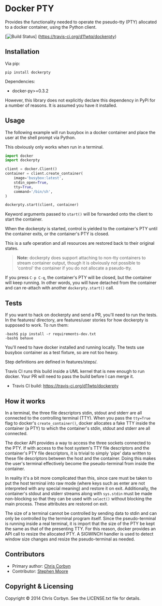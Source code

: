# Docker PTY

Provides the functionality needed to operate the pseudo-tty (PTY) allocated to
a docker container, using the Python client.

[![Build Status](https://travis-ci.org/d11wtq/dockerpty.svg?branch=master)]
(https://travis-ci.org/d11wtq/dockerpty)

## Installation

Via pip:

```
pip install dockerpty
```

Dependencies:

  * docker-py>=0.3.2

However, this library does not explicitly declare this dependency in PyPi for a
number of reasons. It is assumed you have it installed.

## Usage

The following example will run busybox in a docker container and place the user
at the shell prompt via Python.

This obviously only works when run in a terminal.

``` python
import docker
import dockerpty

client = docker.Client()
container = client.create_container(
    image='busybox:latest',
    stdin_open=True,
    tty=True,
    command='/bin/sh',
)

dockerpty.start(client, container)
```

Keyword arguments passed to `start()` will be forwarded onto the client to
start the container.

When the dockerpty is started, control is yielded to the container's PTY until
the container exits, or the container's PTY is closed.

This is a safe operation and all resources are restored back to their original
states.

> **Note:** dockerpty does support attaching to non-tty containers to stream
container output, though it is obviously not possible to 'control' the
container if you do not allocate a pseudo-tty.

If you press `C-p C-q`, the container's PTY will be closed, but the container
will keep running. In other words, you will have detached from the container
and can re-attach with another `dockerpty.start()` call.

## Tests

If you want to hack on dockerpty and send a PR, you'll need to run the tests.
In the features/ directory, are features/user stories for how dockerpty is
supposed to work. To run them:

```
-bash$ pip install -r requirements-dev.txt
-bash$ behave
```

You'll need to have docker installed and running locally. The tests use busybox
container as a test fixture, so are not too heavy.

Step definitions are defined in features/steps/.

Travis CI runs this build inside a UML kernel that is new enough to run docker.
Your PR will need to pass the build before I can merge it.

  - Travis CI build: https://travis-ci.org/d11wtq/dockerpty

## How it works

In a terminal, the three file descriptors stdin, stdout and stderr are all
connected to the controlling terminal (TTY). When you pass the `tty=True` flag
to docker's `create_container()`, docker allocates a fake TTY inside the
container (a PTY) to which the container's stdin, stdout and stderr are all
connected.

The docker API provides a way to access the three sockets connected to the PTY.
If with access to the host system's TTY file descriptors and the container's
PTY file descriptors, it is trivial to simply 'pipe' data written to these file
descriptors between the host and the container. Doing this makes the user's
terminal effectively become the pseudo-terminal from inside the container.

In reality it's a bit more complicated than this, since care must be taken to
put the host terminal into raw mode (where keys such as enter are not
interpreted with any special meaning) and restore it on exit. Additionally, the
container's stdout and stderr streams along with `sys.stdin` must be made
non-blocking so that they can be used with `select()` without blocking the main
process. These attributes are restored on exit.

The size of a terminal cannot be controlled by sending data to stdin and can
only be controlled by the terminal program itself. Since the pseudo-terminal is
running inside a real terminal, it is import that the size of the PTY be kept
the same as that of the presenting TTY. For this reason, docker provides an API
call to resize the allocated PTY. A SIGWINCH handler is used to detect window
size changes and resize the pseudo-terminal as needed.

## Contributors

  - Primary author: [Chris Corbyn](https://github.com/d11wtq)
  - Contributor: [Stephen Moore](https://github.com/delfick)

## Copyright & Licensing

Copyright &copy; 2014 Chris Corbyn. See the LICENSE.txt file for details.
